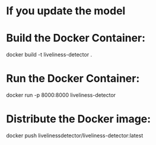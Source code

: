# If you update the model

# Build the Docker Container:
docker build -t liveliness-detector .

# Run the Docker Container:
docker run -p 8000:8000 liveliness-detector

# Distribute the Docker image:
docker push livelinessdetector/liveliness-detector:latest

